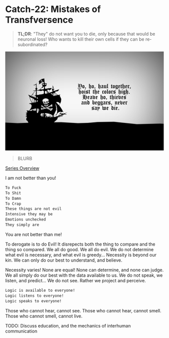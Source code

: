 # Catch-22: Mistakes of Transfversence

> **TL;DR**: "They" do not want you to die, only because that would be neuronal loss! Who wants to kill their own cells if they can be re-subordinated?

![Accessibility Text](/docs/catch_22/images/mistakes_of_transfversence_banner.jpg)
> BLURB

[Series Overview](https://medium.com/@bankoga/catch-22-overview-of-an-anthological-pedestal-66458dfb5c1d)

I am not better than you!

```md
To Fuck
To Shit
To Damn
To Crap
These things are not evil
Intensive they may be
Emotions unchecked
They simply are
```

You are not better than me!

To derogate is to do Evil! It disrepects both the thing to compare and the thing so compared. We all do good. We all do evil. We do not determine what evil is necessary, and what evil is greedy... Necessity is beyond our kin. We can only do our best to understand, and believe.

Necessity varies! None are equal! None can determine, and none can judge. We all simply do our best with the data available to us. We do not speak, we listen, and predict... We do not see. Rather we project and perceive.

```md
Logic is available to everyone!
Logic listens to everyone!
Logic speaks to everyone!
```

Those who cannot hear, cannot see. Those who cannot hear, cannot smell. Those who cannot smell, cannot live.

TODO: Discuss education, and the mechanics of interhuman communication